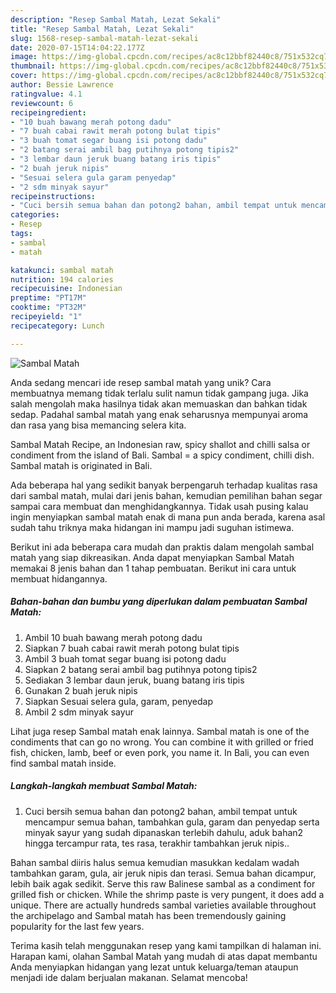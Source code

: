 ```yaml
---
description: "Resep Sambal Matah, Lezat Sekali"
title: "Resep Sambal Matah, Lezat Sekali"
slug: 1568-resep-sambal-matah-lezat-sekali
date: 2020-07-15T14:04:22.177Z
image: https://img-global.cpcdn.com/recipes/ac8c12bbf82440c8/751x532cq70/sambal-matah-foto-resep-utama.jpg
thumbnail: https://img-global.cpcdn.com/recipes/ac8c12bbf82440c8/751x532cq70/sambal-matah-foto-resep-utama.jpg
cover: https://img-global.cpcdn.com/recipes/ac8c12bbf82440c8/751x532cq70/sambal-matah-foto-resep-utama.jpg
author: Bessie Lawrence
ratingvalue: 4.1
reviewcount: 6
recipeingredient:
- "10 buah bawang merah potong dadu"
- "7 buah cabai rawit merah potong bulat tipis"
- "3 buah tomat segar buang isi potong dadu"
- "2 batang serai ambil bag putihnya potong tipis2"
- "3 lembar daun jeruk buang batang iris tipis"
- "2 buah jeruk nipis"
- "Sesuai selera gula garam penyedap"
- "2 sdm minyak sayur"
recipeinstructions:
- "Cuci bersih semua bahan dan potong2 bahan, ambil tempat untuk mencampur semua bahan, tambahkan gula, garam dan penyedap serta minyak sayur yang sudah dipanaskan terlebih dahulu, aduk bahan2 hingga tercampur rata, tes rasa, terakhir tambahkan jeruk nipis.."
categories:
- Resep
tags:
- sambal
- matah

katakunci: sambal matah 
nutrition: 194 calories
recipecuisine: Indonesian
preptime: "PT17M"
cooktime: "PT32M"
recipeyield: "1"
recipecategory: Lunch

---
```



![Sambal Matah](https://img-global.cpcdn.com/recipes/ac8c12bbf82440c8/751x532cq70/sambal-matah-foto-resep-utama.jpg)

Anda sedang mencari ide resep sambal matah yang unik? Cara membuatnya memang tidak terlalu sulit namun tidak gampang juga. Jika salah mengolah maka hasilnya tidak akan memuaskan dan bahkan tidak sedap. Padahal sambal matah yang enak seharusnya mempunyai aroma dan rasa yang bisa memancing selera kita.

Sambal Matah Recipe, an Indonesian raw, spicy shallot and chilli salsa or condiment from the island of Bali. Sambal = a spicy condiment, chilli dish. Sambal matah is originated in Bali.

Ada beberapa hal yang sedikit banyak berpengaruh terhadap kualitas rasa dari sambal matah, mulai dari jenis bahan, kemudian pemilihan bahan segar sampai cara membuat dan menghidangkannya. Tidak usah pusing kalau ingin menyiapkan sambal matah enak di mana pun anda berada, karena asal sudah tahu triknya maka hidangan ini mampu jadi suguhan istimewa.


Berikut ini ada beberapa cara mudah dan praktis dalam mengolah sambal matah yang siap dikreasikan. Anda dapat menyiapkan Sambal Matah memakai 8 jenis bahan dan 1 tahap pembuatan. Berikut ini cara untuk membuat hidangannya.

<!--inarticleads1-->

##### Bahan-bahan dan bumbu yang diperlukan dalam pembuatan Sambal Matah:

1. Ambil 10 buah bawang merah potong dadu
1. Siapkan 7 buah cabai rawit merah potong bulat tipis
1. Ambil 3 buah tomat segar buang isi potong dadu
1. Siapkan 2 batang serai ambil bag putihnya potong tipis2
1. Sediakan 3 lembar daun jeruk, buang batang iris tipis
1. Gunakan 2 buah jeruk nipis
1. Siapkan Sesuai selera gula, garam, penyedap
1. Ambil 2 sdm minyak sayur


Lihat juga resep Sambal matah enak lainnya. Sambal matah is one of the condiments that can go no wrong. You can combine it with grilled or fried fish, chicken, lamb, beef or even pork, you name it. In Bali, you can even find sambal matah inside. 

<!--inarticleads2-->

##### Langkah-langkah membuat Sambal Matah:

1. Cuci bersih semua bahan dan potong2 bahan, ambil tempat untuk mencampur semua bahan, tambahkan gula, garam dan penyedap serta minyak sayur yang sudah dipanaskan terlebih dahulu, aduk bahan2 hingga tercampur rata, tes rasa, terakhir tambahkan jeruk nipis..


Bahan sambal diiris halus semua kemudian masukkan kedalam wadah tambahkan garam, gula, air jeruk nipis dan terasi. Semua bahan dicampur, lebih baik agak sedikit. Serve this raw Balinese sambal as a condiment for grilled fish or chicken. While the shrimp paste is very pungent, it does add a unique. There are actually hundreds sambal varieties available throughout the archipelago and Sambal matah has been tremendously gaining popularity for the last few years. 

Terima kasih telah menggunakan resep yang kami tampilkan di halaman ini. Harapan kami, olahan Sambal Matah yang mudah di atas dapat membantu Anda menyiapkan hidangan yang lezat untuk keluarga/teman ataupun menjadi ide dalam berjualan makanan. Selamat mencoba!
